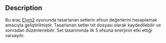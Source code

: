 ## Description

Bu araç [Elym2](https://www.elym2.com/) oyununda tasarlanan setlerin efsun değerlerini hesaplamak amacıyla geliştirilmiştir. Tasarlanan setler txt dosyası olarak kaydedilebilir ve sonradan düzenlenebilir. Set tasarımında ilk 5 efsuna enerjinin etki ettiği varsayılır.